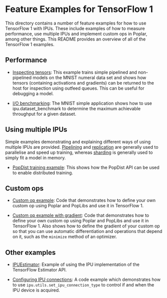 # Feature Examples for TensorFlow 1

This directory contains a number of feature examples for how to use TensorFlow 1 with IPUs. These include examples of how to measure performance, use multiple IPUs and implement custom ops in Poplar, among other things. This README provides an overview of all of the TensorFlow 1 examples.


## Performance

- [Inspecting tensors](inspecting_tensors): This example trains simple pipelined and non-pipelined models on the MNIST numeral data set and shows how tensors (containing activations and gradients) can be returned to the host for inspection using outfeed queues.
This can be useful for debugging a model.

- [I/O benchmarking](../../simple_applications/tensorflow/mnist): The MNIST simple application shows how to use ipu.dataset_benchmark to determine the maximum achievable throughput for a given dataset.

## Using multiple IPUs

Simple examples demonstrating and explaining different ways of using multiple IPUs are provided. [Pipelining](pipelining) and [replication](replication) are generally used to parallelise and speed up training, whereas [sharding](sharding) is generally used to simply fit a model in memory.

- [PopDist training example](popdist): This shows how the PopDist API can be used to enable distributed training.

## Custom ops

- [Custom op example](custom_op): Code that demonstrates how to define your own custom op using Poplar and PopLibs and use it in TensorFlow 1.

- [Custom op example with gradient](custom_gradient): Code that demonstrates how to define your own custom op using Poplar and PopLibs and use it in TensorFlow 1. Also shows how to define the gradient of your custom op so that you can use automatic differentiation and operations that depend on it, such as the `minimize` method of an optimizer.


## Other examples

- [IPUEstimator](ipuestimator): Example of using the IPU implementation of the TensorFlow Estimator API.

- [Configuring IPU connections](connection_type): A code example which demonstrates how to use `ipu.utils.set_ipu_connection_type` to control if and when the IPU device is acquired.
